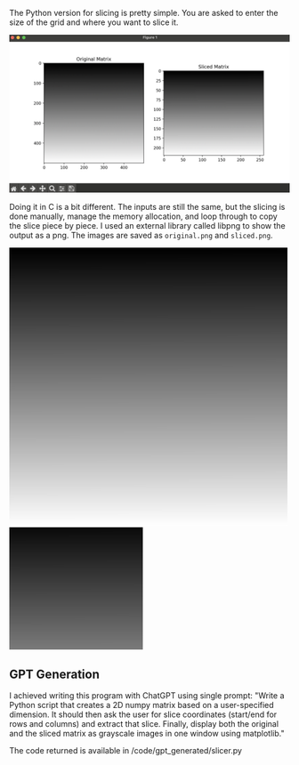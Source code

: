 The Python version for slicing is pretty simple. You are asked to enter the size of the grid and where you want to slice it.

<!-- Insert a screenshot of the Python program's output window here -->
![Python Output](/task4/python_output.png)

Doing it in C is a bit different. The inputs are still the same, but the slicing is done manually, manage the memory allocation, and loop through to copy the slice piece by piece. I used an external library called libpng to show the output as a png. The images are saved as `original.png` and `sliced.png`.

<!-- Insert the 'original.png' and 'sliced.png' files generated by the C program here -->
![Original Matrix from C](/task4/original.png)
![Sliced Matrix from C](/task4/sliced.png)

## GPT Generation

I achieved writing this program with ChatGPT using single prompt: "Write a Python script that creates a 2D numpy matrix based on a user-specified dimension. It should then ask the user for slice coordinates (start/end for rows and columns) and extract that slice. Finally, display both the original and the sliced matrix as grayscale images in one window using matplotlib."

The code returned is available in /code/gpt_generated/slicer.py
